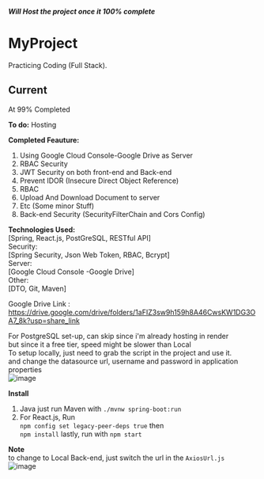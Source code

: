 ***Will Host the project once it 100% complete***  

# MyProject
 Practicing Coding (Full Stack).


Current  
---------------------------------------------------------  
At 99% Completed  


**To do:**
Hosting   

**Completed Feauture:**  
1. Using Google Cloud Console-Google Drive as Server  
2. RBAC Security
3. JWT Security on both front-end and Back-end
4. Prevent IDOR (Insecure Direct Object Reference)
5. RBAC
6. Upload And Download Document to server
7. Etc (Some minor Stuff)    
8. Back-end Security (SecurityFilterChain and Cors Config)   


**Technologies Used:**  
[Spring, React.js, PostGreSQL, RESTful API]  
Security:  
[Spring Security, Json Web Token, RBAC, Bcrypt]  
Server:  
[Google Cloud Console -Google Drive]  
Other:  
[DTO, Git, Maven]  


Google Drive Link :  
https://drive.google.com/drive/folders/1aFIZ3sw9h159h8A46CwsKW1DG3OA7_8k?usp=share_link  

For PostgreSQL set-up, can skip since i'm already hosting in render    
but since it a free tier, speed might be slower than Local  
To setup locally, just need to grab the script in the project and use it.  
and change the datasource url, username and password in application properties  
![image](https://user-images.githubusercontent.com/103249985/235494341-8a9b3604-01e9-4e89-830d-cce8914eabe0.png)  



**Install**  
1. Java just run Maven with ```./mvnw spring-boot:run```  
2. For React.js, Run   
```npm config set legacy-peer-deps true``` then   
```npm install``` lastly, run with  ```npm start```   


**Note**   
to change to Local Back-end, just switch the url in the ```AxiosUrl.js```   
![image](https://user-images.githubusercontent.com/103249985/236638817-7d4d666b-bbc0-47a7-b2a8-c5f2d415f0a6.png)   

